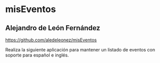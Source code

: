 # misEventos

## Alejandro de León Fernández

https://github.com/aledeleonez/misEventos

Realiza la siguiente aplicación para mantener un listado de eventos con soporte para español e inglés.
